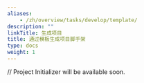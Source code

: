 ```yaml
---
aliases:
    - /zh/overview/tasks/develop/template/
description: ""
linkTitle: 生成项目
title: 通过模板生成项目脚手架
type: docs
weight: 1
---
```


// Project Initializer will be available soon.
